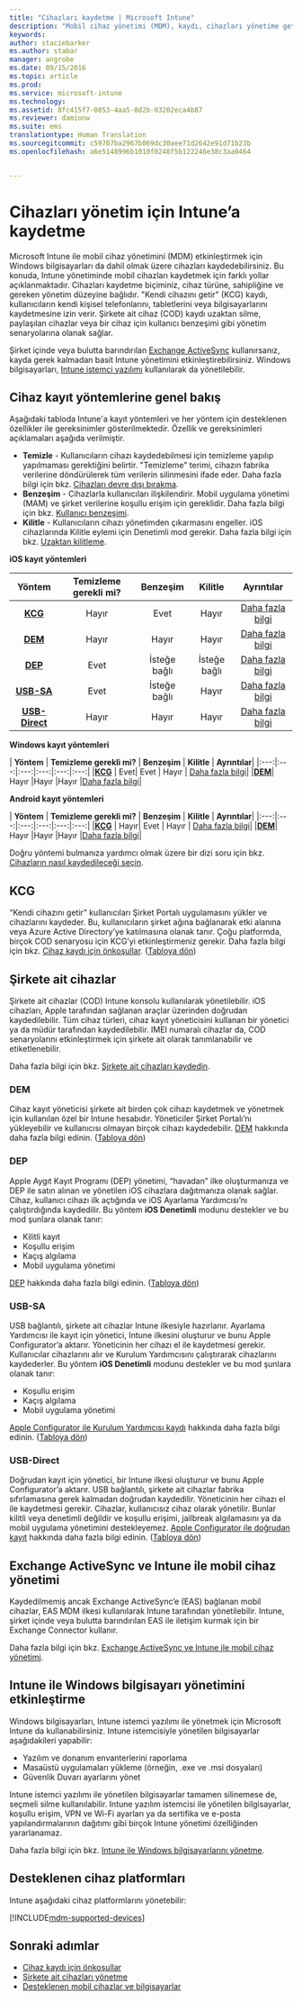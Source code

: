 ```yaml
---
title: "Cihazları kaydetme | Microsoft Intune"
description: "Mobil cihaz yönetimi (MDM), kaydı, cihazları yönetime getirmek ve kaynaklara erişim izni vermek için kullanır."
keywords: 
author: staciebarker
ms.author: stabar
manager: angrobe
ms.date: 09/15/2016
ms.topic: article
ms.prod: 
ms.service: microsoft-intune
ms.technology: 
ms.assetid: 8fc415f7-0053-4aa5-8d2b-03202eca4b87
ms.reviewer: damionw
ms.suite: ems
translationtype: Human Translation
ms.sourcegitcommit: c59707ba2967b069dc30aee71d2642e91d71b23b
ms.openlocfilehash: a6e5148996b1010f0248f5b122246e38c3aa0464


---
```


# <a name="enroll-devices-for-management-in-intune"></a>Cihazları yönetim için Intune’a kaydetme
Microsoft Intune ile mobil cihaz yönetimini (MDM) etkinleştirmek için Windows bilgisayarları da dahil olmak üzere cihazları kaydedebilirsiniz. Bu konuda, Intune yönetiminde mobil cihazları kaydetmek için farklı yollar açıklanmaktadır. Cihazları kaydetme biçiminiz, cihaz türüne, sahipliğine ve gereken yönetim düzeyine bağlıdır. "Kendi cihazını getir" (KCG) kaydı, kullanıcıların kendi kişisel telefonlarını, tabletlerini veya bilgisayarlarını kaydetmesine izin verir. Şirkete ait cihaz (COD) kaydı uzaktan silme, paylaşılan cihazlar veya bir cihaz için kullanıcı benzeşimi gibi yönetim senaryolarına olanak sağlar.

Şirket içinde veya bulutta barındırılan [Exchange ActiveSync](#mobile-device-management-with-exchange-activesync-and-intune) kullanırsanız, kayda gerek kalmadan basit Intune yönetimini etkinleştirebilirsiniz. Windows bilgisayarları, [Intune istemci yazılımı](#manage-windows-pcs-with-intune) kullanılarak da yönetilebilir.

## <a name="overview-of-device-enrollment-methods"></a>Cihaz kayıt yöntemlerine genel bakış

Aşağıdaki tabloda Intune'a kayıt yöntemleri ve her yöntem için desteklenen özellikler ile gereksinimler gösterilmektedir. Özellik ve gereksinimleri açıklamaları aşağıda verilmiştir.

- **Temizle** - Kullanıcıların cihazı kaydedebilmesi için temizleme yapılıp yapılmaması gerektiğini belirtir. "Temizleme" terimi, cihazın fabrika verilerine döndürülerek tüm verilerin silinmesini ifade eder. Daha fazla bilgi için bkz. [Cihazları devre dışı bırakma](retire-devices-from-microsoft-intune-management.md).
- **Benzeşim** - Cihazlarla kullanıcıları ilişkilendirir. Mobil uygulama yönetimi (MAM) ve şirket verilerine koşullu erişim için gereklidir. Daha fazla bilgi için bkz. [Kullanıcı benzeşimi](enroll-corporate-owned-ios-devices-in-microsoft-intune.md#use-the-company-portal-on-dep-enrolled-or-apple-configurator-enrolled-devices).
- **Kilitle** - Kullanıcıların cihazı yönetimden çıkarmasını engeller. iOS cihazlarında Kilitle eylemi için Denetimli mod gerekir. Daha fazla bilgi için bkz. [Uzaktan kilitleme](retire-devices-from-microsoft-intune-management.md#block-access-a-device).

**iOS kayıt yöntemleri**

| **Yöntem** |  **Temizleme gerekli mi?** |    **Benzeşim**    |   **Kilitle** | **Ayrıntılar** |
|:---:|:---:|:---:|:---:|:---:|
|**[KCG](#byod)** | Hayır|    Evet |   Hayır | [Daha fazla bilgi](prerequisites-for-enrollment.md)|
|**[DEM](#dem)**|   Hayır |Hayır |Hayır  | [Daha fazla bilgi](enroll-corporate-owned-devices-with-the-device-enrollment-manager-in-microsoft-intune.md)|
|**[DEP](#dep)**|   Evet |   İsteğe bağlı |  İsteğe bağlı|[Daha fazla bilgi](ios-device-enrollment-program-in-microsoft-intune.md)|
|**[USB-SA](#usb-sa)**| Evet |   İsteğe bağlı |  Hayır| [Daha fazla bilgi](ios-setup-assistant-enrollment-in-microsoft-intune.md)|
|**[USB-Direct](#usb-direct)**| Hayır |    Hayır  | Hayır|[Daha fazla bilgi](ios-direct-enrollment-in-microsoft-intune.md)|

**Windows kayıt yöntemleri**

| **Yöntem** |  **Temizleme gerekli mi?** |    **Benzeşim**    |   **Kilitle** | **Ayrıntılar**|
|:---:|:---:|:---:|:---:|:---:|:---:|
|**[KCG](#byod)** | Evet|   Evet |   Hayır | [Daha fazla bilgi](prerequisites-for-enrollment.md)|
|**[DEM](#dem)**|   Hayır |Hayır |Hayır  |[Daha fazla bilgi](enroll-corporate-owned-devices-with-the-device-enrollment-manager-in-microsoft-intune.md)|

**Android kayıt yöntemleri**

| **Yöntem** |  **Temizleme gerekli mi?** |    **Benzeşim**    |   **Kilitle** | **Ayrıntılar**|
|:---:|:---:|:---:|:---:|:---:|:---:|
|**[KCG](#byod)** | Hayır|    Evet |   Hayır | [Daha fazla bilgi](prerequisites-for-enrollment.md)|
|**[DEM](#dem)**|   Hayır |Hayır |Hayır  |[Daha fazla bilgi](enroll-corporate-owned-devices-with-the-device-enrollment-manager-in-microsoft-intune.md)|

Doğru yöntemi bulmanıza yardımcı olmak üzere bir dizi soru için bkz. [Cihazların nasıl kaydedileceği seçin](/intune/get-started/choose-how-to-enroll-devices1).

## <a name="byod"></a>KCG
“Kendi cihazını getir” kullanıcıları Şirket Portalı uygulamasını yükler ve cihazlarını kaydeder. Bu, kullanıcıların şirket ağına bağlanarak etki alanına veya Azure Active Directory’ye katılmasına olanak tanır. Çoğu platformda, birçok COD senaryosu için KCG’yi etkinleştirmeniz gerekir. Daha fazla bilgi için bkz. [Cihaz kaydı için önkoşullar](prerequisites-for-enrollment.md). ([Tabloya dön](#overview-of-device-enrollment-methods))

## <a name="corporate-owned-devices"></a>Şirkete ait cihazlar
Şirkete ait cihazlar (COD) Intune konsolu kullanılarak yönetilebilir. iOS cihazları, Apple tarafından sağlanan araçlar üzerinden doğrudan kaydedilebilir. Tüm cihaz türleri, cihaz kayıt yöneticisini kullanan bir yönetici ya da müdür tarafından kaydedilebilir. IMEI numaralı cihazlar da, COD senaryolarını etkinleştirmek için şirkete ait olarak tanımlanabilir ve etiketlenebilir.

Daha fazla bilgi için bkz. [Şirkete ait cihazları kaydedin](manage-corporate-owned-devices.md).

### <a name="dem"></a>DEM
Cihaz kayıt yöneticisi şirkete ait birden çok cihazı kaydetmek ve yönetmek için kullanılan özel bir Intune hesabıdır. Yöneticiler Şirket Portalı’nı yükleyebilir ve kullanıcısı olmayan birçok cihazı kaydedebilir. [DEM](enroll-corporate-owned-devices-with-the-device-enrollment-manager-in-microsoft-intune.md) hakkında daha fazla bilgi edinin. ([Tabloya dön](#overview-of-device-enrollment-methods))

### <a name="dep"></a>DEP
Apple Aygıt Kayıt Programı (DEP) yönetimi, “havadan” ilke oluşturmanıza ve DEP ile satın alınan ve yönetilen iOS cihazlara dağıtmanıza olanak sağlar. Cihaz, kullanıcı cihazı ilk açtığında ve iOS Ayarlama Yardımcısı’nı çalıştırdığında kaydedilir. Bu yöntem **iOS Denetimli** modunu destekler ve bu mod şunlara olanak tanır:
  - Kilitli kayıt
  - Koşullu erişim
  - Kaçış algılama
  - Mobil uygulama yönetimi

[DEP](ios-device-enrollment-program-in-microsoft-intune.md) hakkında daha fazla bilgi edinin. ([Tabloya dön](#overview-of-device-enrollment-methods))

### <a name="usb-sa"></a>USB-SA
USB bağlantılı, şirkete ait cihazlar Intune ilkesiyle hazırlanır. Ayarlama Yardımcısı ile kayıt için yönetici, Intune ilkesini oluşturur ve bunu Apple Configurator’a aktarır. Yöneticinin her cihazı el ile kaydetmesi gerekir. Kullanıcılar cihazlarını alır ve Kurulum Yardımcısını çalıştırarak cihazlarını kaydederler. Bu yöntem **iOS Denetimli** modunu destekler ve bu mod şunlara olanak tanır:
  - Koşullu erişim
  - Kaçış algılama
  - Mobil uygulama yönetimi

[Apple Configurator ile Kurulum Yardımcısı kaydı](ios-setup-assistant-enrollment-in-microsoft-intune.md) hakkında daha fazla bilgi edinin. ([Tabloya dön](#overview-of-device-enrollment-methods))

### <a name="usb-direct"></a>USB-Direct
Doğrudan kayıt için yönetici, bir Intune ilkesi oluşturur ve bunu Apple Configurator’a aktarır. USB bağlantılı, şirkete ait cihazlar fabrika sıfırlamasına gerek kalmadan doğrudan kaydedilir. Yöneticinin her cihazı el ile kaydetmesi gerekir. Cihazlar, kullanıcısız cihaz olarak yönetilir. Bunlar kilitli veya denetimli değildir ve koşullu erişimi, jailbreak algılamasını ya da mobil uygulama yönetimini destekleyemez. [Apple Configurator ile doğrudan kayıt](ios-direct-enrollment-in-microsoft-intune.md) hakkında daha fazla bilgi edinin. ([Tabloya dön](#overview-of-device-enrollment-methods))

## <a name="mobile-device-management-with-exchange-activesync-and-intune"></a>Exchange ActiveSync ve Intune ile mobil cihaz yönetimi
Kaydedilmemiş ancak Exchange ActiveSync’e (EAS) bağlanan mobil cihazlar, EAS MDM ilkesi kullanılarak Intune tarafından yönetilebilir. Intune, şirket içinde veya bulutta barındırılan EAS ile iletişim kurmak için bir Exchange Connector kullanır.

Daha fazla bilgi için bkz. [Exchange ActiveSync ve Intune ile mobil cihaz yönetimi](mobile-device-management-with-exchange-activesync-and-microsoft-intune.md).


## <a name="windows-pc-management-with-intune"></a>Intune ile Windows bilgisayarı yönetimini etkinleştirme  
Windows bilgisayarları, Intune istemci yazılımı ile yönetmek için Microsoft Intune da kullanabilirsiniz. Intune istemcisiyle yönetilen bilgisayarlar aşağıdakileri yapabilir:

 - Yazılım ve donanım envanterlerini raporlama
 - Masaüstü uygulamaları yükleme (örneğin, .exe ve .msi dosyaları)
 - Güvenlik Duvarı ayarlarını yönet

Intune istemci yazılımı ile yönetilen bilgisayarlar tamamen silinemese de, seçmeli silme kullanılabilir. Intune yazılım istemcisi ile yönetilen bilgisayarlar, koşullu erişim, VPN ve Wi-Fi ayarları ya da sertifika ve e-posta yapılandırmalarının dağıtımı gibi birçok Intune yönetimi özelliğinden yararlanamaz.

Daha fazla bilgi için bkz. [Intune ile Windows bilgisayarlarını yönetme](manage-windows-pcs-with-microsoft-intune.md).

## <a name="supported-device-platforms"></a>Desteklenen cihaz platformları

Intune aşağıdaki cihaz platformlarını yönetebilir:

[!INCLUDE[mdm-supported-devices](../includes/mdm-supported-devices.md)]

## <a name="next-steps"></a>Sonraki adımlar
- [Cihaz kaydı için önkoşullar](prerequisites-for-enrollment.md)
- [Şirkete ait cihazları yönetme](manage-corporate-owned-devices.md)
- [Desteklenen mobil cihazlar ve bilgisayarlar](../get-started/supported-mobile-devices-and-computers.md)



<!--HONumber=Dec16_HO2-->


